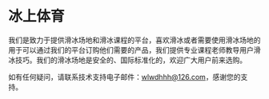# 冰上体育

我们是致力于提供滑冰场地和滑冰课程的平台，喜欢滑冰或者需要使用滑冰场地的用于可以通过我们的平台订购他们需要的产品，我们提供专业课程老师教导用户滑冰技巧。我们的滑冰场地是安全的、国际标准化的，欢迎广大用户前来选购。

如有任何疑问，请联系技术支持电子邮件：wlwdhhh@126.com，感谢您的支持。
